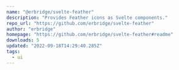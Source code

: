 ```yaml
---
name: "@erbridge/svelte-feather"
description: "Provides Feather icons as Svelte components."
repo_url: "https://github.com/erbridge/svelte-feather"
author: "erbridge"
homepage: "https://github.com/erbridge/svelte-feather#readme"
downloads: 5
updated: "2022-09-18T14:29:40.285Z"
tags: 
  - ui
---
```

